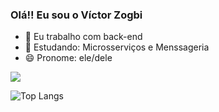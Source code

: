 ### Olá!! Eu sou o Víctor Zogbi

- 🔭 Eu trabalho com back-end
- 🌱 Estudando: Microsserviços e Menssageria
- 😄 Pronome: ele/dele

<picture>
  <source
    srcset="https://github-readme-stats.vercel.app/api?username=VictorZogbi&show_icons=true&theme=tokyonight"
    media="(prefers-color-scheme: dark)"
  />
  <img src="https://github-readme-stats.vercel.app/api?username=VictorZogbi&show_icons=true" />
</picture>

![Top Langs](https://github-readme-stats.vercel.app/api/top-langs/?username=VictorZogbi&layout=compact)
